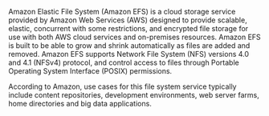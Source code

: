 Amazon Elastic File System (Amazon EFS) is a cloud storage service provided by Amazon Web Services (AWS) designed to provide scalable, elastic, concurrent with some restrictions, and encrypted file storage for use with both AWS cloud services and on-premises resources. Amazon EFS is built to be able to grow  and shrink automatically as files are added and removed. Amazon EFS supports Network File System (NFS) versions 4.0 and 4.1 (NFSv4) protocol, and control access to files through Portable Operating System Interface (POSIX) permissions.

According to Amazon, use cases for this file system service typically include content repositories, development environments, web server farms, home directories and big data applications.
